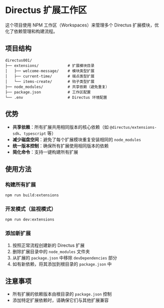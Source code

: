 # Directus 扩展工作区 

这个项目使用 NPM 工作区（Workspaces）来管理多个 Directus 扩展模块，优化了依赖管理和构建流程。

## 项目结构

```
directus001/
├── extensions/             # 扩展模块目录
│   ├── welcome-message/    # 模块类型扩展
│   ├── current-time/       # 端点类型扩展
│   └── items-create/       # 钩子类型扩展
├── node_modules/           # 共享依赖（避免重复）
├── package.json            # 工作区配置
└── .env                    # Directus 环境配置
```

## 优势

- **共享依赖**：所有扩展共用相同版本的核心依赖（如 `@directus/extensions-sdk`、`typescript` 等）
- **减少磁盘空间**：避免了每个扩展模块重复安装相同的 `node_modules`
- **统一版本控制**：确保所有扩展使用相同版本的依赖
- **简化命令**：支持一键构建所有扩展

## 使用方法

### 构建所有扩展

```bash
npm run build:extensions
```

### 开发模式（监视模式）

```bash
npm run dev:extensions
```

### 添加新扩展

1. 按照正常流程创建新的 Directus 扩展
2. 删除扩展目录中的 `node_modules` 文件夹
3. 从扩展的 `package.json` 中移除 `devDependencies` 部分
4. 如有新依赖，将其添加到根目录的 `package.json` 中

## 注意事项

- 所有扩展的依赖版本由根目录的 `package.json` 控制
- 添加特定扩展依赖时，请确保它们与其他扩展兼容 